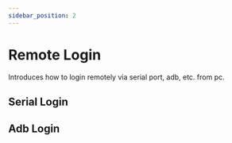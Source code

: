 ```yaml
---
sidebar_position: 2
---
```


# Remote Login

Introduces how to login remotely via serial port, adb, etc. from pc.

## Serial Login

## Adb Login
